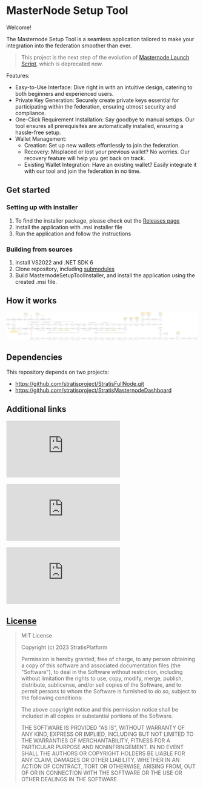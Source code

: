 # MasterNode Setup Tool

Welcome!

The Masternode Setup Tool is a seamless application tailored to make your integration into the federation smoother than ever.

> This project is the next step of the evolution of [Masternode Launch Script](https://academy.stratisplatform.com/Operation%20Guides/InterFlux%20Masternodes/Running%20Masternode/running-the-masternode.html), which is deprecated now.

Features:

 * Easy-to-Use Interface: Dive right in with an intuitive design, catering to both beginners and experienced users.
 * Private Key Generation: Securely create private keys essential for participating within the federation, ensuring utmost security and compliance.
 * One-Click Requirement Installation: Say goodbye to manual setups. Our tool ensures all prerequisites are automatically installed, ensuring a hassle-free setup.
 * Wallet Management:
   - Creation: Set up new wallets effortlessly to join the federation.
   - Recovery: Misplaced or lost your previous wallet? No worries. Our recovery feature will help you get back on track.
   - Existing Wallet Integration: Have an existing wallet? Easily integrate it with our tool and join the federation in no time.

## Get started

### Setting up with installer

1. To find the installer package, please check out the [Releases page](https://github.com/stratisproject/MasternodeSetupTool/releases)
2. Install the application with .msi installer file
3. Run the application and follow the instructions

### Building from sources

1. Install VS2022 and .NET SDK 6
2. Clone repository, including [submodules](https://git-scm.com/book/en/v2/Git-Tools-Submodules)
3. Build MasternodeSetupToolInstaller, and install the application using the created .msi file.

## How it works 

![Algorithm scheme](Documentation/algorithm.svg)

## Dependencies

This repository depends on two projects:
- https://github.com/stratisproject/StratisFullNode.git
- https://github.com/stratisproject/StratisMasternodeDashboard

## Additional links

![Changelog](https://github.com/stratisproject/MasternodeSetupTool/blob/master/CHANGELOG.md)

![Security Policy](https://github.com/stratisproject/MasternodeSetupTool/blob/master/SECURITY.md)

![Credits](https://github.com/stratisproject/MasternodeSetupTool/blob/master/CREDITS.md)


## [License](LICENSE) 

> MIT License
>
> Copyright (c) 2023 StratisPlatform
>
> Permission is hereby granted, free of charge, to any person obtaining a copy
> of this software and associated documentation files (the "Software"), to deal
> in the Software without restriction, including without limitation the rights
> to use, copy, modify, merge, publish, distribute, sublicense, and/or sell
> copies of the Software, and to permit persons to whom the Software is
> furnished to do so, subject to the following conditions:
>
> The above copyright notice and this permission notice shall be included in all
> copies or substantial portions of the Software.
>
> THE SOFTWARE IS PROVIDED "AS IS", WITHOUT WARRANTY OF ANY KIND, EXPRESS OR
> IMPLIED, INCLUDING BUT NOT LIMITED TO THE WARRANTIES OF MERCHANTABILITY,
> FITNESS FOR A PARTICULAR PURPOSE AND NONINFRINGEMENT. IN NO EVENT SHALL THE
> AUTHORS OR COPYRIGHT HOLDERS BE LIABLE FOR ANY CLAIM, DAMAGES OR OTHER
> LIABILITY, WHETHER IN AN ACTION OF CONTRACT, TORT OR OTHERWISE, ARISING FROM,
> OUT OF OR IN CONNECTION WITH THE SOFTWARE OR THE USE OR OTHER DEALINGS IN THE
> SOFTWARE.
